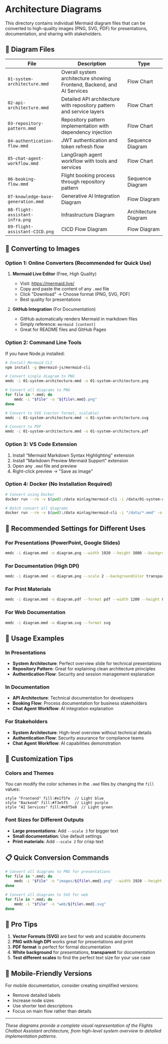 # Architecture Diagrams

This directory contains individual Mermaid diagram files that can be converted to high-quality images (PNG, SVG, PDF) for presentations, documentation, and sharing with stakeholders.

## 📁 Diagram Files

| File | Description | Type |
|------|-------------|------|
| `01-system-architecture.mmd` | Overall system architecture showing Frontend, Backend, and AI Services | Flow Chart |
| `02-api-architecture.mmd` | Detailed API architecture with repository pattern and service layers | Flow Chart |
| `03-repository-pattern.mmd` | Repository pattern implementation with dependency injection | Flow Chart |
| `04-authentication-flow.mmd` | JWT authentication and token refresh flow | Sequence Diagram |
| `05-chat-agent-workflow.mmd` | LangGraph agent workflow with tools and services | Flow Chart |
| `06-booking-flow.mmd` | Flight booking process through repository pattern | Sequence Diagram |
| `07-knowledge-base-generation.mmd` | Generative AI Integration Diagram | Flow Diagram |
| `08-flight-assistant-infra.png` | Infrastructure Diagram | Architecture Diagram |
| `09-flight-assistant-CICD.png` | CICD Flow Diagram | Flow Diagram |

## 🎨 Converting to Images

### Option 1: Online Converters (Recommended for Quick Use)

1. **Mermaid Live Editor** (Free, High Quality)
   - Visit: https://mermaid.live/
   - Copy and paste the content of any `.mmd` file
   - Click "Download" → Choose format (PNG, SVG, PDF)
   - Best quality for presentations

2. **GitHub Integration** (For Documentation)
   - GitHub automatically renders Mermaid in markdown files
   - Simply reference: ```mermaid [content] ```
   - Great for README files and GitHub Pages

### Option 2: Command Line Tools

If you have Node.js installed:

```bash
# Install Mermaid CLI
npm install -g @mermaid-js/mermaid-cli

# Convert single diagram to PNG
mmdc -i 01-system-architecture.mmd -o 01-system-architecture.png

# Convert all diagrams to PNG
for file in *.mmd; do
    mmdc -i "$file" -o "${file%.mmd}.png"
done

# Convert to SVG (vector format, scalable)
mmdc -i 01-system-architecture.mmd -o 01-system-architecture.svg

# Convert to PDF
mmdc -i 01-system-architecture.mmd -o 01-system-architecture.pdf
```

### Option 3: VS Code Extension

1. Install "Mermaid Markdown Syntax Highlighting" extension
2. Install "Markdown Preview Mermaid Support" extension
3. Open any `.mmd` file and preview
4. Right-click preview → "Save as Image"

### Option 4: Docker (No Installation Required)

```bash
# Convert using Docker
docker run --rm -v $(pwd):/data minlag/mermaid-cli -i /data/01-system-architecture.mmd -o /data/01-system-architecture.png

# Batch convert all diagrams
docker run --rm -v $(pwd):/data minlag/mermaid-cli -i "/data/*.mmd" -o /data/
```

## 📐 Recommended Settings for Different Uses

### For Presentations (PowerPoint, Google Slides)
```bash
mmdc -i diagram.mmd -o diagram.png --width 1920 --height 1080 --backgroundColor white
```

### For Documentation (High DPI)
```bash
mmdc -i diagram.mmd -o diagram.png --scale 2 --backgroundColor transparent
```

### For Print Materials
```bash
mmdc -i diagram.mmd -o diagram.pdf --format pdf --width 1200 --height 800
```

### For Web Documentation
```bash
mmdc -i diagram.mmd -o diagram.svg --format svg
```

## 🎯 Usage Examples

### In Presentations
- **System Architecture**: Perfect overview slide for technical presentations
- **Repository Pattern**: Great for explaining clean architecture principles
- **Authentication Flow**: Security and session management explanation

### In Documentation
- **API Architecture**: Technical documentation for developers
- **Booking Flow**: Process documentation for business stakeholders
- **Chat Agent Workflow**: AI integration explanation

### For Stakeholders
- **System Architecture**: High-level overview without technical details
- **Authentication Flow**: Security assurance for compliance teams
- **Chat Agent Workflow**: AI capabilities demonstration

## 🔧 Customization Tips

### Colors and Themes
You can modify the color schemes in the `.mmd` files by changing the `fill` values:

```mermaid
style "Frontend" fill:#e1f5fe  // Light blue
style "Backend" fill:#f3e5f5   // Light purple
style "AI Services" fill:#e8f5e8  // Light green
```

### Font Sizes for Different Outputs
- **Large presentations**: Add `--scale 3` for bigger text
- **Small documentation**: Use default settings
- **Print materials**: Add `--scale 2` for crisp text

## 📋 Quick Conversion Commands

```bash
# Convert all diagrams to PNG for presentations
for file in *.mmd; do
    mmdc -i "$file" -o "images/${file%.mmd}.png" --width 1920 --height 1080 --backgroundColor white
done

# Convert all diagrams to SVG for web
for file in *.mmd; do
    mmdc -i "$file" -o "web/${file%.mmd}.svg"
done
```

## 🚀 Pro Tips

1. **Vector Formats (SVG)** are best for web and scalable documents
2. **PNG with high DPI** works great for presentations and print
3. **PDF format** is perfect for formal documentation
4. **White background** for presentations, **transparent** for documentation
5. **Test different scales** to find the perfect text size for your use case

## 📱 Mobile-Friendly Versions

For mobile documentation, consider creating simplified versions:
- Remove detailed labels
- Increase node sizes
- Use shorter text descriptions
- Focus on main flow rather than details

---

*These diagrams provide a complete visual representation of the Flights Chatbot Assistant architecture, from high-level system overview to detailed implementation patterns.*